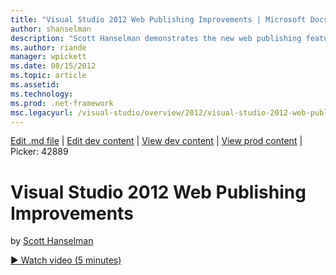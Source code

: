 ```yaml
---
title: "Visual Studio 2012 Web Publishing Improvements | Microsoft Docs"
author: shanselman
description: "Scott Hanselman demonstrates the new web publishing features in Visual Studio 2012."
ms.author: riande
manager: wpickett
ms.date: 08/15/2012
ms.topic: article
ms.assetid: 
ms.technology: 
ms.prod: .net-framework
msc.legacyurl: /visual-studio/overview/2012/visual-studio-2012-web-publishing-improvements
---
```

[Edit .md file](C:\Projects\msc\dev\Msc.Www\Web.ASP\App_Data\github\visual-studio\overview\2012\visual-studio-2012-web-publishing-improvements.md) | [Edit dev content](http://www.aspdev.net/umbraco#/content/content/edit/42888) | [View dev content](http://docs.aspdev.net/tutorials/visual-studio/overview/2012/visual-studio-2012-web-publishing-improvements.html) | [View prod content](http://www.asp.net/visual-studio/overview/2012/visual-studio-2012-web-publishing-improvements) | Picker: 42889

Visual Studio 2012 Web Publishing Improvements
====================
by [Scott Hanselman](https://github.com/shanselman)

[&#9654; Watch video (5 minutes)](https://channel9.msdn.com/Blogs/ASP-NET-Site-Videos/visual-studio-2012-web-publishing-improvements)